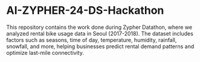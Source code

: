 # AI-ZYPHER-24-DS-Hackathon
This repository contains the work done during Zypher Datathon, where we analyzed rental bike usage data in Seoul (2017-2018). The dataset includes factors such as seasons, time of day, temperature, humidity, rainfall, snowfall, and more, helping businesses predict rental demand patterns and optimize last-mile connectivity.
